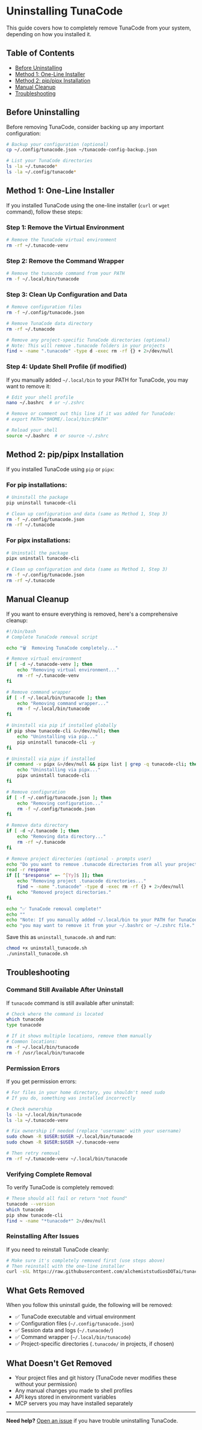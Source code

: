 # Uninstalling TunaCode

This guide covers how to completely remove TunaCode from your system, depending on how you installed it.

## Table of Contents

- [Before Uninstalling](#before-uninstalling)
- [Method 1: One-Line Installer](#method-1-one-line-installer)
- [Method 2: pip/pipx Installation](#method-2-pippipx-installation)
- [Manual Cleanup](#manual-cleanup)
- [Troubleshooting](#troubleshooting)

## Before Uninstalling

Before removing TunaCode, consider backing up any important configuration:

```bash
# Backup your configuration (optional)
cp ~/.config/tunacode.json ~/tunacode-config-backup.json

# List your TunaCode directories
ls -la ~/.tunacode*
ls -la ~/.config/tunacode*
```

## Method 1: One-Line Installer

If you installed TunaCode using the one-line installer (`curl` or `wget` command), follow these steps:

### Step 1: Remove the Virtual Environment

```bash
# Remove the TunaCode virtual environment
rm -rf ~/.tunacode-venv
```

### Step 2: Remove the Command Wrapper

```bash
# Remove the tunacode command from your PATH
rm -f ~/.local/bin/tunacode
```

### Step 3: Clean Up Configuration and Data

```bash
# Remove configuration files
rm -f ~/.config/tunacode.json

# Remove TunaCode data directory
rm -rf ~/.tunacode

# Remove any project-specific TunaCode directories (optional)
# Note: This will remove .tunacode folders in your projects
find ~ -name ".tunacode" -type d -exec rm -rf {} + 2>/dev/null
```

### Step 4: Update Shell Profile (if modified)

If you manually added `~/.local/bin` to your PATH for TunaCode, you may want to remove it:

```bash
# Edit your shell profile
nano ~/.bashrc  # or ~/.zshrc

# Remove or comment out this line if it was added for TunaCode:
# export PATH="$HOME/.local/bin:$PATH"

# Reload your shell
source ~/.bashrc  # or source ~/.zshrc
```

## Method 2: pip/pipx Installation

If you installed TunaCode using `pip` or `pipx`:

### For pip installations:

```bash
# Uninstall the package
pip uninstall tunacode-cli

# Clean up configuration and data (same as Method 1, Step 3)
rm -f ~/.config/tunacode.json
rm -rf ~/.tunacode
```

### For pipx installations:

```bash
# Uninstall the package
pipx uninstall tunacode-cli

# Clean up configuration and data (same as Method 1, Step 3)
rm -f ~/.config/tunacode.json
rm -rf ~/.tunacode
```

## Manual Cleanup

If you want to ensure everything is removed, here's a comprehensive cleanup:

```bash
#!/bin/bash
# Complete TunaCode removal script

echo "🗑️  Removing TunaCode completely..."

# Remove virtual environment
if [ -d ~/.tunacode-venv ]; then
    echo "Removing virtual environment..."
    rm -rf ~/.tunacode-venv
fi

# Remove command wrapper
if [ -f ~/.local/bin/tunacode ]; then
    echo "Removing command wrapper..."
    rm -f ~/.local/bin/tunacode
fi

# Uninstall via pip if installed globally
if pip show tunacode-cli &>/dev/null; then
    echo "Uninstalling via pip..."
    pip uninstall tunacode-cli -y
fi

# Uninstall via pipx if installed
if command -v pipx &>/dev/null && pipx list | grep -q tunacode-cli; then
    echo "Uninstalling via pipx..."
    pipx uninstall tunacode-cli
fi

# Remove configuration
if [ -f ~/.config/tunacode.json ]; then
    echo "Removing configuration..."
    rm -f ~/.config/tunacode.json
fi

# Remove data directory
if [ -d ~/.tunacode ]; then
    echo "Removing data directory..."
    rm -rf ~/.tunacode
fi

# Remove project directories (optional - prompts user)
echo "Do you want to remove .tunacode directories from all your projects? (y/N)"
read -r response
if [[ "$response" =~ ^[Yy]$ ]]; then
    echo "Removing project .tunacode directories..."
    find ~ -name ".tunacode" -type d -exec rm -rf {} + 2>/dev/null
    echo "Removed project directories."
fi

echo "✅ TunaCode removal complete!"
echo ""
echo "Note: If you manually added ~/.local/bin to your PATH for TunaCode,"
echo "you may want to remove it from your ~/.bashrc or ~/.zshrc file."
```

Save this as `uninstall_tunacode.sh` and run:

```bash
chmod +x uninstall_tunacode.sh
./uninstall_tunacode.sh
```

## Troubleshooting

### Command Still Available After Uninstall

If `tunacode` command is still available after uninstall:

```bash
# Check where the command is located
which tunacode
type tunacode

# If it shows multiple locations, remove them manually
# Common locations:
rm -f ~/.local/bin/tunacode
rm -f /usr/local/bin/tunacode
```

### Permission Errors

If you get permission errors:

```bash
# For files in your home directory, you shouldn't need sudo
# If you do, something was installed incorrectly

# Check ownership
ls -la ~/.local/bin/tunacode
ls -la ~/.tunacode-venv

# Fix ownership if needed (replace 'username' with your username)
sudo chown -R $USER:$USER ~/.local/bin/tunacode
sudo chown -R $USER:$USER ~/.tunacode-venv

# Then retry removal
rm -rf ~/.tunacode-venv ~/.local/bin/tunacode
```

### Verifying Complete Removal

To verify TunaCode is completely removed:

```bash
# These should all fail or return "not found"
tunacode --version
which tunacode
pip show tunacode-cli
find ~ -name "*tunacode*" 2>/dev/null
```

### Reinstalling After Issues

If you need to reinstall TunaCode cleanly:

```bash
# Make sure it's completely removed first (use steps above)
# Then reinstall with the one-line installer
curl -sSL https://raw.githubusercontent.com/alchemiststudiosDOTai/tunacode/master/scripts/install_linux.sh | bash
```

## What Gets Removed

When you follow this uninstall guide, the following will be removed:

- ✅ TunaCode executable and virtual environment
- ✅ Configuration files (`~/.config/tunacode.json`)
- ✅ Session data and logs (`~/.tunacode/`)
- ✅ Command wrapper (`~/.local/bin/tunacode`)
- ✅ Project-specific directories (`.tunacode/` in projects, if chosen)

## What Doesn't Get Removed

- Your project files and git history (TunaCode never modifies these without your permission)
- Any manual changes you made to shell profiles
- API keys stored in environment variables
- MCP servers you may have installed separately

---

**Need help?** [Open an issue](https://github.com/alchemiststudiosDOTai/tunacode/issues) if you have trouble uninstalling TunaCode.